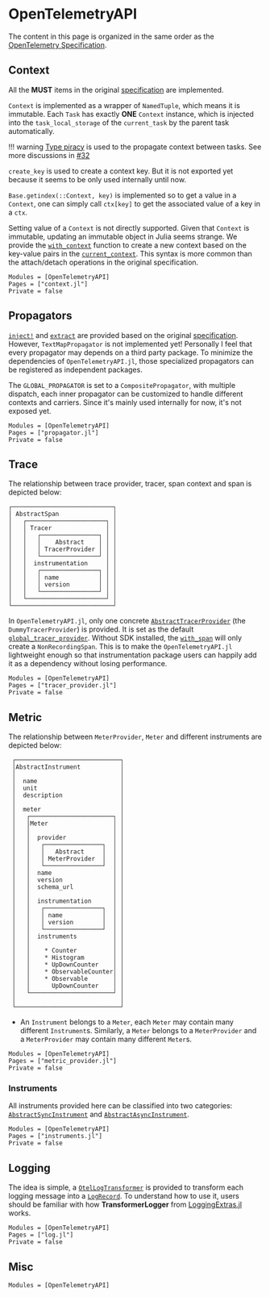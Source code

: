 # OpenTelemetryAPI

The content in this page is organized in the same order as the [OpenTelemetry
Specification](https://github.com/open-telemetry/opentelemetry-specification).

## Context

All the **MUST** items in the original [specification](https://github.com/open-telemetry/opentelemetry-specification/blob/main/specification/context/context.md) are implemented.

`Context` is implemented as a wrapper of `NamedTuple`, which means it is immutable. Each `Task` has exactly **ONE**
`Context` instance, which is injected into the `task_local_storage` of the `current_task` by the parent task automatically.

!!! warning
    [Type piracy](https://docs.julialang.org/en/v1/manual/style-guide/#Avoid-type-piracy) is used to the propagate context between tasks. See more discussions in [#32](https://github.com/oolong-dev/OpenTelemetry.jl/issues/32)

`create_key` is used to create a context key. But it is not exported yet because it seems to be only used internally until now.

`Base.getindex(::Context, key)` is implemented so to get a value in a `Context`, one can simply call `ctx[key]` to get
the associated value of a key in a `ctx`.

Setting value of a `Context` is not directly supported. Given that `Context` is immutable, updating an immutable object
in Julia seems strange. We provide the [`with_context`](@ref) function to create a new context based on the key-value
pairs in the [`current_context`](@ref). This syntax is more common than the attach/detach operations in the original
specification.

```@autodocs
Modules = [OpenTelemetryAPI]
Pages = ["context.jl"]
Private = false
```

## Propagators

[`inject!`](@ref) and [`extract`](@ref) are provided based on the original [specification](https://github.com/open-telemetry/opentelemetry-specification/blob/main/specification/context/api-propagators.md). However, `TextMapPropagator` is not implemented yet! Personally I feel that every propagator may depends on a third party
package. To minimize the dependencies of `OpenTelemetryAPI.jl`, those specialized propagators can be registered as
independent packages.

The `GLOBAL_PROPAGATOR` is set to a `CompositePropagator`, with multiple dispatch, each inner propagator can be
customized to handle different contexts and carriers. Since it's mainly used internally for now, it's not exposed yet.

```@autodocs
Modules = [OpenTelemetryAPI]
Pages = ["propagator.jl"]
Private = false
```

## Trace

The relationship between trace provider, tracer, span context and span is depicted below:

```
┌────────────────────────────┐
│ AbstractSpan               │
│   ┌──────────────────────┐ │
│   │ Tracer               │ │
│   │   ┌────────────────┐ │ │
│   │   │    Abstract    │ │ │
│   │   │ TracerProvider │ │ │
│   │   └────────────────┘ │ │
│   │  instrumentation     │ │
│   │   ┌────────────────┐ │ │
│   │   │ name           │ │ │
│   │   │ version        │ │ │
│   │   └────────────────┘ │ │
│   └──────────────────────┘ │
└────────────────────────────┘
```

In `OpenTelemetryAPI.jl`, only one concrete [`AbstractTracerProvider`](@ref)
(the `DummyTracerProvider`) is provided. It is set as the  default
[`global_tracer_provider`](@ref). Without SDK installed, the [`with_span`](@ref)
will only create a `NonRecordingSpan`. This is to make the `OpenTelemetryAPI.jl`
lightweight enough so that instrumentation package users can happily add it as a
dependency without losing performance.

```@autodocs
Modules = [OpenTelemetryAPI]
Pages = ["tracer_provider.jl"]
Private = false
```

## Metric

The relationship between `MeterProvider`, `Meter` and different instruments are depicted below:

```
 ┌─────────────────────────────┐
 │AbstractInstrument           │
 │                             │
 │  name                       │
 │  unit                       │
 │  description                │
 │                             │
 │  meter                      │
 │   ┌───────────────────────┐ │
 │   │Meter                  │ │
 │   │                       │ │
 │   │  provider             │ │
 │   │   ┌────────────────┐  │ │
 │   │   │   Abstract     │  │ │
 │   │   │ MeterProvider  │  │ │
 │   │   └────────────────┘  │ │
 │   │  name                 │ │
 │   │  version              │ │
 │   │  schema_url           │ │
 │   │                       │ │
 │   │  instrumentation      │ │
 │   │   ┌────────────────┐  │ │
 │   │   │ name           │  │ │
 │   │   │ version        │  │ │
 │   │   └────────────────┘  │ │
 │   │  instruments          │ │
 │   │                       │ │
 │   │    * Counter          │ │
 │   │    * Histogram        │ │
 │   │    * UpDownCounter    │ │
 │   │    * ObservableCounter│ │
 │   │    * Observable       │ │
 │   │      UpDownCounter    │ │
 │   └───────────────────────┘ │
 │                             │
 └─────────────────────────────┘
```

- An `Instrument` belongs to a `Meter`, each `Meter` may contain many different `Instrument`s. Similarly, a `Meter`
  belongs to a `MeterProvider` and a `MeterProvider` may contain many different `Meter`s.

```@autodocs
Modules = [OpenTelemetryAPI]
Pages = ["metric_provider.jl"]
Private = false
```
### Instruments

All instruments provided here can be classified into two categories: [`AbstractSyncInstrument`](@ref) and [`AbstractAsyncInstrument`](@ref).

```@autodocs
Modules = [OpenTelemetryAPI]
Pages = ["instruments.jl"]
Private = false
```

## Logging

The idea is simple, a [`OtelLogTransformer`](@ref) is provided to transform each logging message into a [`LogRecord`](@ref). To understand how to use it, users should be familiar with how **TransformerLogger** from [LoggingExtras.jl](https://github.com/JuliaLogging/LoggingExtras.jl#transformerlogger-transformer) works.

```@autodocs
Modules = [OpenTelemetryAPI]
Pages = ["log.jl"]
Private = false
```

## Misc

```@autodocs
Modules = [OpenTelemetryAPI]
```